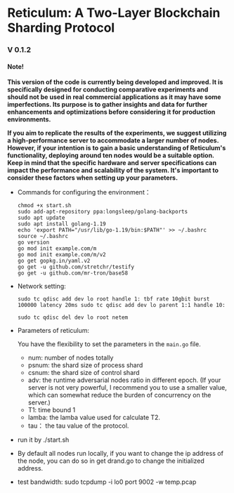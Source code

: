 <!-- @format -->

# Reticulum: A Two-Layer Blockchain Sharding Protocol

### V 0.1.2

#### Note!

**This version of the code is currently being developed and improved. It is specifically designed for conducting comparative experiments and should not be used in real commercial applications as it may have some imperfections. Its purpose is to gather insights and data for further enhancements and optimizations before considering it for production environments.**

**If you aim to replicate the results of the experiments, we suggest utilizing a high-performance server to accommodate a larger number of nodes. However, if your intention is to gain a basic understanding of Reticulum's functionality, deploying around ten nodes would be a suitable option. Keep in mind that the specific hardware and server specifications can impact the performance and scalability of the system. It's important to consider these factors when setting up your parameters.**

- Commands for configuring the environment：

  ```
  chmod +x start.sh
  sudo add-apt-repository ppa:longsleep/golang-backports
  sudo apt update
  sudo apt install golang-1.19
  echo 'export PATH="/usr/lib/go-1.19/bin:$PATH"' >> ~/.bashrc
  source ~/.bashrc
  go version
  go mod init example.com/m
  go mod init example.com/m/v2
  go get gopkg.in/yaml.v2
  go get -u github.com/stretchr/testify
  go get -u github.com/mr-tron/base58

  ```

- Network setting:

  ```
  sudo tc qdisc add dev lo root handle 1: tbf rate 10gbit burst 100000 latency 20ms sudo tc qdisc add dev lo parent 1:1 handle 10:

  sudo tc qdisc del dev lo root netem
  ```

- Parameters of reticulum:

  You have the flexibility to set the parameters in the `main.go` file.

  - num: number of nodes totally
  - psnum: the shard size of process shard
  - csnum: the shard size of control shard
  - adv: the runtime adversarial nodes ratio in different epoch. (If your server is not very powerful, I recommend you to use a smaller value, which can somewhat reduce the burden of concurrency on the server.)
  - T1: time bound 1
  - lamba: the lamba value used for calculate T2.
  - tau： the tau value of the protocol.

- run it by ./start.sh
- By default all nodes run locally, if you want to change the ip address of the node, you can do so in get drand.go to change the initialized address.

- test bandwidth:
  sudo tcpdump -i lo0 port 9002 -w temp.pcap
